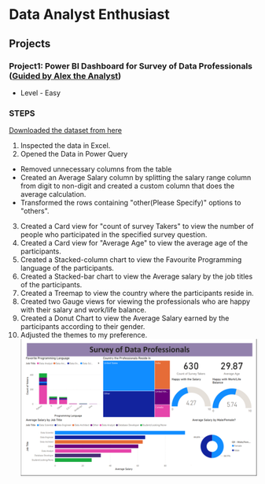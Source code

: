 # Data Analyst Enthusiast

## Projects

### Project1: Power BI Dashboard for Survey of Data Professionals ([Guided by Alex the Analyst](https://www.youtube.com/watch?v=pixlHHe_lNQ&t=1s&ab_channel=AlexTheAnalyst))
+ Level - Easy
### STEPS
[Downloaded the dataset from here](https://github.com/AlexTheAnalyst/Power-BI/blob/main/Power%20BI%20-%20Final%20Project.xlsx)
1. Inspected the data in Excel.
2. Opened the Data in Power Query
 - Removed unnecessary columns from the table
 - Created an Average Salary column by splitting the salary range column from digit to non-digit and created a custom column that does the average calculation.
 - Transformed the rows containing "other(Please Specify)" options to "others".
3. Created a Card view for "count of survey Takers" to view the number of people who participated in the specified survey question.
4. Created a Card view for "Average Age" to view the average age of the participants.
5. Created a Stacked-column chart to view the Favourite Programming language of the participants.
6. Created a Stacked-bar chart to view the Average salary by the job titles of the participants.
7. Created a Treemap to view the country where the participants reside in.
8. Created two Gauge views for viewing the professionals who are happy with their salary and work/life balance.
9. Created a Donut Chart to view the Average Salary earned by the participants according to their gender.
10. Adjusted the themes to my preference.
![alt text](https://github.com/belgiprem/Portfolio/blob/main/Power%20BI%20Projects/Guided/Survey%20of%20Data%20Professionals%20(Power%20BI%20Dashboard).PNG "Power BI Dashboard")

